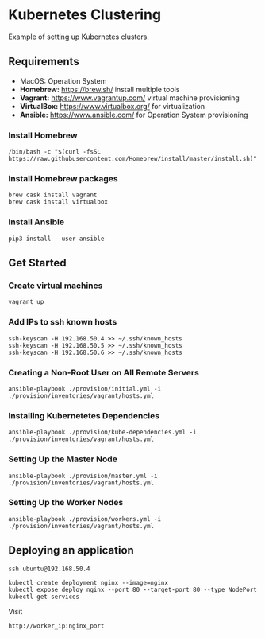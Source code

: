 # Kubernetes Clustering

Example of setting up Kubernetes clusters.

## Requirements

- MacOS: Operation System
- **Homebrew:** https://brew.sh/ install multiple tools
- **Vagrant:** https://www.vagrantup.com/ virtual machine provisioning
- **VirtualBox:** https://www.virtualbox.org/ for virtualization
- **Ansible:** https://www.ansible.com/ for Operation System provisioning

### Install Homebrew

```shell
/bin/bash -c "$(curl -fsSL https://raw.githubusercontent.com/Homebrew/install/master/install.sh)"
```

### Install Homebrew packages

```shell
brew cask install vagrant
brew cask install virtualbox
```

### Install Ansible

```shell
pip3 install --user ansible
```

## Get Started

### Create virtual machines

```shell
vagrant up
```

### Add IPs to ssh known hosts

```shell
ssh-keyscan -H 192.168.50.4 >> ~/.ssh/known_hosts
ssh-keyscan -H 192.168.50.5 >> ~/.ssh/known_hosts
ssh-keyscan -H 192.168.50.6 >> ~/.ssh/known_hosts
```

### Creating a Non-Root User on All Remote Servers

```shell
ansible-playbook ./provision/initial.yml -i ./provision/inventories/vagrant/hosts.yml
```

### Installing Kubernetetes Dependencies

```shell
ansible-playbook ./provision/kube-dependencies.yml -i ./provision/inventories/vagrant/hosts.yml
```

### Setting Up the Master Node

```shell
ansible-playbook ./provision/master.yml -i ./provision/inventories/vagrant/hosts.yml
```

### Setting Up the Worker Nodes

```shell
ansible-playbook ./provision/workers.yml -i ./provision/inventories/vagrant/hosts.yml
```

## Deploying an application

```shell
ssh ubuntu@192.168.50.4
```

```shell
kubectl create deployment nginx --image=nginx
kubectl expose deploy nginx --port 80 --target-port 80 --type NodePort
kubectl get services
```

Visit

```text
http://worker_ip:nginx_port
```
